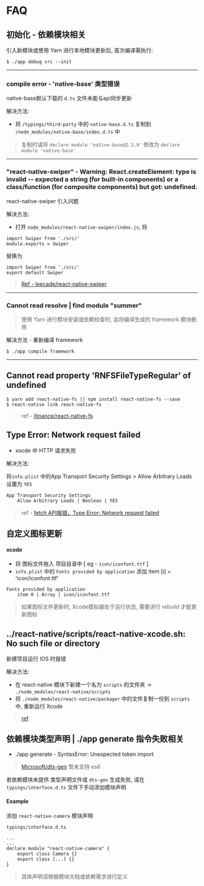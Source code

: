 # FAQ

## 初始化 - 依赖模块相关

引入新模块或使用 Yarn 进行本地模块更新后, 首次编译需执行:
```
$ ./app debug src --init
```
---

### compile error - 'native-base' 类型错误
native-base默认下载的 `d.ts` 文件未能与api同步更新

解决方法: 

* 将 `/typings/third-party` 中的 `native-base.d.ts` 复制到 `/node_modules/native-base/index.d.ts` 中
> 复制时请将 `declare module 'native-base@2.2.0'` 修改为 `declare module 'native-base'`

---

### "react-native-swiper" - Warning: React.createElement: type is invalid -- expected a string (for built-in components) or a class/function (for composite components) but got: undefined. 
react-native-swiper 引入问题

解决方法:

* 打开 `node_modules/react-native-swiper/index.js`, 将

```
import Swiper from './src/'
module.exports = Swiper
```
替换为

```
import Swiper from './src/'
export default Swiper
```

> [Ref - leecade/react-native-swiper](https://github.com/leecade/react-native-swiper/blob/master/src/index.js#L93)

---
###  Cannot read resolve | find module "summer"

> 使用 Yarn 进行模块安装或依赖检查时, 会将编译生成的 framework 模块删除

解决方法 - 重新编译 framework

```
$ ./app compile framework
```

---

## Cannot read property 'RNFSFileTypeRegular' of undefined

```
$ yarn add react-native-fs || npm install react-native-fs --save
$ react-native link react-native-fs	
```

> ref - [itinance/react-native-fs](https://github.com/itinance/react-native-fs)



## Type Error: Network request failed 

* xocde 中 HTTP 请求失败

解决方法: 

将`info.plist` 中的App Transport Security Settings > Allow Arbitrary Loads 设置为 `YES`

```
App Transport Security Settings
	Allow Arbitrary Loads | Boolean | YES	
```
	
> ref - [fetch API报错，Type Error: Network request failed](http://bbs.reactnative.cn/topic/1668/fetch-api%E6%8A%A5%E9%94%99-type-error-network-request-failed/6)
	


## 自定义图标更新

#### xcode
* 将 图标文件拖入 项目目录中  [ eg - `icon/iconfont.ttf` ]
*  `info.plist` 中的 `Fonts provided by application` 添加 item [i] = 'icon/iconfont.ttf'	

```
Fonts provided by application
	item 0 | Array | icon/iconfont.ttf
```

> 如果图标文件更新时, Xcode模拟器处于运行状态, 需要进行 rebuild 才能更新图标
	

## ../react-native/scripts/react-native-xcode.sh: No such file or directory

新建项目运行 IOS 时报错

解决方法: 

* 在 react-native 模块下新建一个名为 `scripts` 的文件夹 -> `./node_modules/react-native/scripts` 
* 将 `./node_modules/react-native/packager` 中的文件复制一份到 `scripts` 中, 重新运行 Xcode

> [ref](https://github.com/facebook/react-native/issues/14935)

## 依赖模块类型声明 | ./app generate 指令失败相关 

- ./app generate - SyntaxError: Unexpected token import

> [Microsoft/dts-gen](https://github.com/Microsoft/dts-gen)
 暂未支持 es6   
 
若依赖模块未提供 类型声明文件或 `dts-gen` 生成失败, 请在 `typings/interface.d.ts` 文件下手动添加模块声明

#### Example
添加 `react-native-camera` 模块声明

```
typings/interface.d.ts

...
...
declare module "react-native-camera" {
    export class Camera {}
    export class [...] {}
}

```

> 具体声明请根据模块文档或依赖需求进行定义


